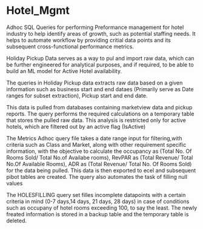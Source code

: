 # Hotel_Mgmt
Adhoc SQL Queries for performing Preformance management for hotel industry to help identify areas of growth, such as potential staffing needs. It helps to automate workflow by providing critial data points and its subsequent cross-functional performance metrics. 

Holiday Pickup Data serves as a way to pul and import raw data, which can be further engineered for analytical purposes, and if required, to be able to build an ML model for Active Hotel availability.

The queries in Holiday Pickup data extracts raw data based on a given information such as business start and end dataes (Primarily serve as Date ranges for subset extraction), Pickup start and end date.

This data is pulled from databases containing marketview data and pickup reports. The query performs the required calculations on a temporary table that stores the pulled raw data. This analysis is restricted only for active hotels, which are filtered out by an active flag (IsActive)

The Metrics Adhoc query file takes a date range input for filtering,with criteria such as Class and Market,  along with other requirement specific information, with the objective to calculate the occupancy as (Total No. Of Rooms Sold/ Total No.of Availabe rooms), RevPAR as (Total Revenue/ Total No.Of Available Rooms), ADR as (Total Revenue/ Total No. Of Rooms Sold) for the data being pulled. This data is then exported to ecel and subsequent pibot tables are created. The query also automates the task of filling null values

The HOLESFILLING query set filles incomplete datapoints with a certain criteria in mind (0-7 days,14 days, 21 days, 28 days) in case of conditions such as occupany of hotel rooms exceeding 100, to say the least. The newly freated information is stored in a backup table and the temporary table is deleted. 
